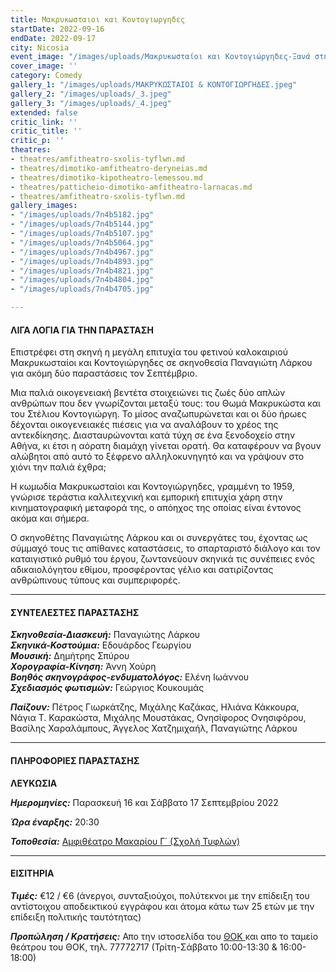 ```yaml
---
title: Μακρυκωσταιοι και Κοντογιωργηδες
startDate: 2022-09-16
endDate: 2022-09-17
city: Nicosia
event_image: "/images/uploads/Μακρυκωσταίοι και Κοντογιώργηδες-Ξανά στη σκηνή.jpg"
cover_image: ''
category: Comedy
gallery_1: "/images/uploads/ΜΑΚΡΥΚΩΣΤΑΙΟΙ & ΚΟΝΤΟΓΙΩΡΓΗΔΕΣ.jpeg"
gallery_2: "/images/uploads/_3.jpeg"
gallery_3: "/images/uploads/_4.jpeg"
extended: false
critic_link: ''
critic_title: ''
critic_p: ''
theatres:
- theatres/amfitheatro-sxolis-tyflwn.md
- theatres/dimotiko-amfitheatro-deryneias.md
- theatres/dimotiko-kipotheatro-lemessou.md
- theatres/patticheio-dimotiko-amfitheatro-larnacas.md
- theatres/amfitheatro-sxolis-tyflwn.md
gallery_images:
- "/images/uploads/7n4b5182.jpg"
- "/images/uploads/7n4b5144.jpg"
- "/images/uploads/7n4b5107.jpg"
- "/images/uploads/7n4b5064.jpg"
- "/images/uploads/7n4b4967.jpg"
- "/images/uploads/7n4b4893.jpg"
- "/images/uploads/7n4b4821.jpg"
- "/images/uploads/7n4b4804.jpg"
- "/images/uploads/7n4b4705.jpg"

---
```

#### ΛΙΓΑ ΛΟΓΙΑ ΓΙΑ ΤΗΝ ΠΑΡΑΣΤΑΣΗ

Επιστρέφει στη σκηνή η μεγάλη επιτυχία του φετινού καλοκαιριού Μακρυκωσταίοι και Κοντογιώργηδες σε σκηνοθεσία Παναγιώτη Λάρκου για ακόμη δύο παραστάσεις τον Σεπτέμβριο.

Μια παλιά οικογενειακή βεντέτα στοιχειώνει τις ζωές δύο απλών ανθρώπων που δεν γνωρίζονται μεταξύ τους: του Θωμά Μακρυκώστα και του Στέλιου Κοντογιώργη. Το μίσος αναζωπυρώνεται και οι δύο ήρωες δέχονται οικογενειακές πιέσεις για να αναλάβουν το χρέος της αντεκδίκησης. Διασταυρώνονται κατά τύχη σε ένα ξενοδοχείο στην Αθήνα, κι έτσι η αόρατη διαμάχη γίνεται ορατή. Θα καταφέρουν να βγουν αλώβητοι από αυτό το ξέφρενο αλληλοκυνηγητό και να γράψουν στο χιόνι την παλιά έχθρα;

Η κωμωδία Μακρυκωσταίοι και Κοντογιώργηδες, γραμμένη το 1959, γνώρισε τεράστια καλλιτεχνική και εμπορική επιτυχία χάρη στην κινηματογραφική μεταφορά της, ο απόηχος της οποίας είναι έντονος ακόμα και σήμερα.

Ο σκηνοθέτης Παναγιώτης Λάρκου και οι συνεργάτες του, έχοντας ως σύμμαχό τους τις απίθανες καταστάσεις, το σπαρταριστό διάλογο και τον καταιγιστικό ρυθμό του έργου, ζωντανεύουν σκηνικά τις συνέπειες ενός αδικαιολόγητου εθίμου, προσφέροντας γέλιο και σατιρίζοντας ανθρώπινους τύπους και συμπεριφορές.

***

#### ΣΥΝΤΕΛΕΣΤΕΣ ΠΑΡΑΣΤΑΣΗΣ

**_Σκηνοθεσία-Διασκευή:_** Παναγιώτης Λάρκου  
**_Σκηνικά-Κοστούμια:_** Εδουάρδος Γεωργίου  
**_Μουσική:_** Δημήτρης Σπύρου  
​**_Χορογραφία-Κίνηση:_** Άννη Χούρη  
**_Βοηθός σκηνογράφος-ενδυματολόγος:_** Ελένη Ιωάννου  
**_Σχεδιασμός φωτισμών:_** Γεώργιος Κουκουμάς

**_Παίζουν:_** Πέτρος Γιωρκάτζης, Μιχάλης Καζάκας, Ηλιάνα Κάκκουρα, Νάγια Τ. Καρακώστα, Μιχάλης Μουστάκας, Ονησίφορος Ονησιφόρου, Βασίλης Χαραλάμπους, Άγγελος Χατζημιχαήλ, Παναγιώτης Λάρκου

***

#### ΠΛΗΡΟΦΟΡΙΕΣ ΠΑΡΑΣΤΑΣΗΣ

**ΛΕΥΚΩΣΙΑ**

**_Ημερομηνίες:_** Παρασκευή 16 και Σάββατο 17 Σεπτεμβρίου 2022

**_Ώρα έναρξης:_** 20:30

**_Τοποθεσία:_** [Αμφιθέατρο Μακαρίου Γ΄ (Σχολή Τυφλών)](?#map)

***

#### ΕΙΣΙΤΗΡΙΑ

**_Τιμές:_** €12 / €6 (άνεργοι, συνταξιούχοι, πολύτεκνοι με την επίδειξη του αντίστοιχου αποδεικτικού εγγράφου και άτομα κάτω των 25 ετών με την επίδειξη πολιτικής ταυτότητας)

**_Προπώληση / Κρατήσεις:_** Απο την ιστοσελίδα του [ΘΟΚ ](https://www.thoc.org.cy/ "THOK")και απο το ταμείο θεάτρου του ΘΟΚ, τηλ. 77772717 (Τρίτη-Σάββατο 10:00-13:30 & 16:00-18:00)